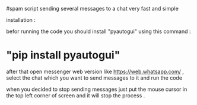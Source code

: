 #spam script
sending several messages to a chat very fast and simple

installation :

befor running the code  you should install  "pyautogui" using  this command  :

# "pip install pyautogui"

after that open messenger web version like https://web.whatsapp.com/ , select the chat which you want to send messages to it and run the code 

when you decided to stop sending messages just put the mouse cursor in the top left corner of screen and it will stop the process .
